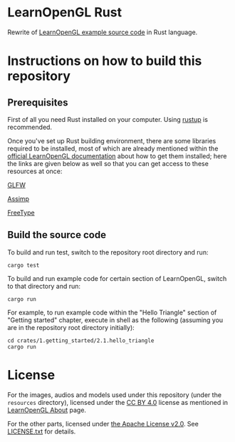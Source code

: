 # LearnOpenGL Rust

Rewrite of [LearnOpenGL example source code](https://github.com/JoeyDeVries/LearnOpenGL) in Rust language.

# Instructions on how to build this repository

## Prerequisites

First of all you need Rust installed on your computer. Using [rustup](https://rustup.rs/) is recommended.

Once you've set up Rust building environment, there are some libraries required to be installed,
most of which are already mentioned within the [official LearnOpenGL documentation](https://learnopengl.com/)
about how to get them installed;  here the links are given below as well so that you can get access to these
resources at once:

[GLFW](https://www.glfw.org/docs/latest/compile.html)

[Assimp](http://assimp.org/index.php/downloads)

[FreeType](http://www.freetype.org/)

## Build the source code

To build and run test, switch to the repository root directory and run:

```shell
cargo test
```

To build and run example code for certain section of LearnOpenGL, switch to that directory and run:
```shell
cargo run
```

For example, to run example code within the "Hello Triangle" section of "Getting started" chapter,
execute in shell as the following (assuming you are in the repository root directory initially):

```shell
cd crates/1.getting_started/2.1.hello_triangle
cargo run
```

# License

For the images, audios and models used under this repository (under the `resources` directory), licensed under the
[CC BY 4.0](https://spdx.org/licenses/CC-BY-4.0.html) license as mentioned in
[LearnOpenGL About](https://learnopengl.com/About) page.

For the other parts, licensed under [the Apache License v2.0](https://spdx.org/licenses/Apache-2.0.html).
See [LICENSE.txt](LICENSE.txt) for details.
